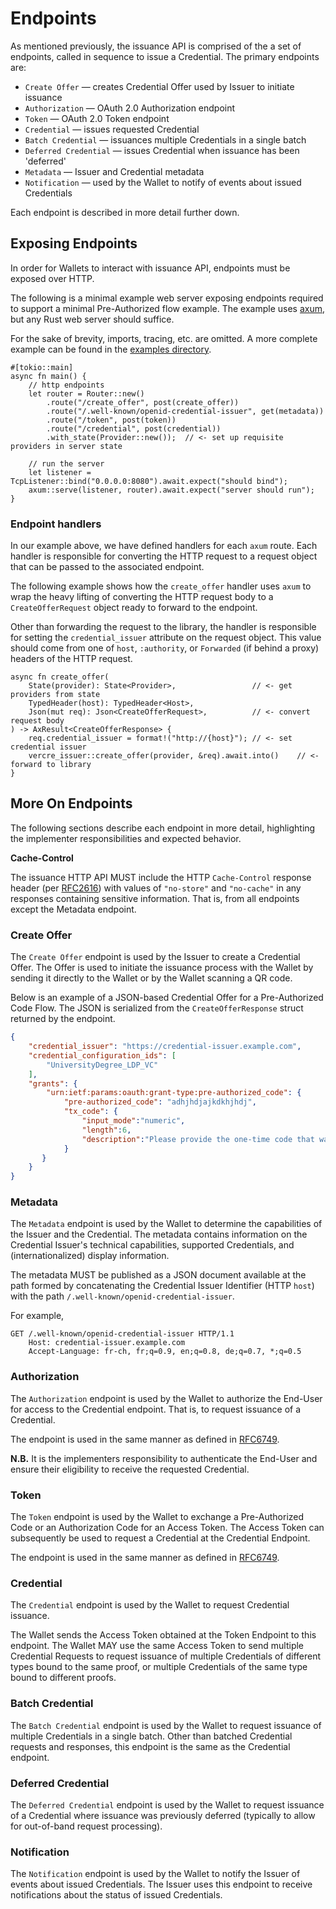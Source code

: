 # Endpoints

As mentioned previously, the issuance API is comprised of the a set of endpoints,
called in sequence to issue a Credential. The primary endpoints are:

- `Create Offer` — creates Credential Offer used by Issuer to initiate issuance
- `Authorization` — OAuth 2.0 Authorization endpoint
- `Token` — OAuth 2.0 Token endpoint
- `Credential` — issues requested Credential
- `Batch Credential` — issuances multiple Credentials in a single batch
- `Deferred Credential` — issues Credential when issuance has been 'deferred'
- `Metadata` — Issuer and Credential metadata
- `Notification` — used by the Wallet to notify of events about issued Credentials

Each endpoint is described in more detail further down.

## Exposing Endpoints

In order for Wallets to interact with issuance API, endpoints must be exposed over HTTP.

The following is a minimal example web server exposing endpoints required to support a 
minimal Pre-Authorized flow example. The example uses [axum](https://docs.rs/axum/latest/axum/), 
but any Rust web server should suffice.

For the sake of brevity, imports, tracing, etc. are omitted. A more complete example can
be found in the [examples directory](https://github.com/vercre/vercre/tree/main/examples/issuer).

```rust,ignore
#[tokio::main]
async fn main() {
    // http endpoints
    let router = Router::new()
        .route("/create_offer", post(create_offer))
        .route("/.well-known/openid-credential-issuer", get(metadata))
        .route("/token", post(token))
        .route("/credential", post(credential))
        .with_state(Provider::new());  // <- set up requisite providers in server state

    // run the server
    let listener = TcpListener::bind("0.0.0.0:8080").await.expect("should bind");
    axum::serve(listener, router).await.expect("server should run");
}
```

### Endpoint handlers

In our example above, we have defined handlers for each `axum` route. Each handler
is responsible for converting the HTTP request to a request object that can be passed
to the associated endpoint.

The following example shows how the `create_offer` handler uses `axum` to wrap the
heavy lifting of converting the HTTP request body to a `CreateOfferRequest` object
ready to forward to the endpoint.

Other than forwarding the request to the library, the handler is responsible for setting
the `credential_issuer` attribute on the request object. This value should come from one
of `host`, `:authority`, or `Forwarded` (if behind a proxy) headers of the HTTP request.


```rust,ignore
async fn create_offer(
    State(provider): State<Provider>,                 // <- get providers from state
    TypedHeader(host): TypedHeader<Host>,
    Json(mut req): Json<CreateOfferRequest>,          // <- convert request body
) -> AxResult<CreateOfferResponse> {
    req.credential_issuer = format!("http://{host}"); // <- set credential issuer
    vercre_issuer::create_offer(provider, &req).await.into()    // <- forward to library
}
```

## More On Endpoints

The following sections describe each endpoint in more detail, highlighting the
implementer responsibilities and expected behavior.

**Cache-Control** 

The issuance HTTP API MUST include the HTTP `Cache-Control` response header
(per [RFC2616](https://www.rfc-editor.org/rfc/rfc2616)) with values of `"no-store"`
and `"no-cache"` in any responses containing sensitive information. That is, from all
endpoints except the Metadata endpoint.

### Create Offer

The `Create Offer` endpoint is used by the Issuer to create a Credential Offer. The Offer
is used to initiate the issuance process with the Wallet by sending it directly to the
Wallet or by the Wallet scanning a QR code.

Below is an example of a JSON-based Credential Offer for a Pre-Authorized Code Flow.
The JSON is serialized from the `CreateOfferResponse` struct returned by the endpoint.

```json
{
    "credential_issuer": "https://credential-issuer.example.com",
    "credential_configuration_ids": [
        "UniversityDegree_LDP_VC"
    ],
    "grants": {
        "urn:ietf:params:oauth:grant-type:pre-authorized_code": {
            "pre-authorized_code": "adhjhdjajkdkhjhdj",
            "tx_code": {
                "input_mode":"numeric",
                "length":6,
                "description":"Please provide the one-time code that was sent via e-mail"
            }
       }
    }
}
```

### Metadata

The `Metadata` endpoint is used by the Wallet to determine the capabilities of the
Issuer and the Credential. The metadata contains information on the Credential Issuer's
technical capabilities, supported Credentials, and (internationalized) display 
information.

The metadata MUST be published as a JSON document available at the path formed by 
concatenating the Credential Issuer Identifier (HTTP `host`) with the path
`/.well-known/openid-credential-issuer`.

For example,

```http
GET /.well-known/openid-credential-issuer HTTP/1.1
    Host: credential-issuer.example.com
    Accept-Language: fr-ch, fr;q=0.9, en;q=0.8, de;q=0.7, *;q=0.5
```

### Authorization

The `Authorization` endpoint is used by the Wallet to authorize the End-User for
access to the Credential endpoint. That is, to request issuance of a Credential. 

The endpoint is used in the same manner as defined in [RFC6749](https://www.rfc-editor.org/rfc/rfc6749.html).

**N.B.** It is the implementers responsibility to authenticate the End-User and ensure their
eligibility to receive the requested Credential.


### Token

The `Token` endpoint is used by the Wallet to exchange a Pre-Authorized Code or an 
Authorization Code for an Access Token. The Access Token can subsequently be used to
request a Credential at the Credential Endpoint.

The endpoint is used in the same manner as defined in [RFC6749](https://tools.ietf.org/html/rfc6749#section-5.1).

### Credential

The `Credential` endpoint is used by the Wallet to request Credential issuance. 

The Wallet sends the Access Token obtained at the Token Endpoint to this endpoint. The
Wallet MAY use the same Access Token to send multiple Credential Requests to request
issuance of multiple Credentials of different types bound to the same proof, or multiple
Credentials of the same type bound to different proofs.

### Batch Credential

The `Batch Credential` endpoint is used by the Wallet to request issuance of multiple Credentials
in a single batch. Other than batched Credential requests and responses, this endpoint is the same
as the Credential endpoint.

### Deferred Credential

The `Deferred Credential` endpoint is used by the Wallet to request issuance of a 
Credential where issuance was previously deferred (typically to allow for out-of-band
request processing).

### Notification

The `Notification` endpoint is used by the Wallet to notify the Issuer of events about 
issued Credentials. The Issuer uses this endpoint to receive notifications about the 
status of issued Credentials.
